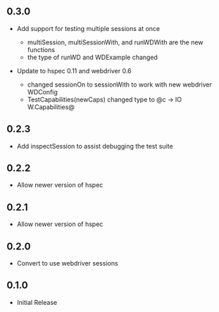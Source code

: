 ## 0.3.0

* Add support for testing multiple sessions at once
    * multiSession, multiSessionWith, and runWDWith are the new functions
    * the type of runWD and WDExample changed

* Update to hspec 0.11 and webdriver 0.6
    * changed sessionOn to sessionWith to work with new webdriver WDConfig
    * TestCapabilities(newCaps) changed type to @c -> IO W.Capabilities@

## 0.2.3

* Add inspectSession to assist debugging the test suite

## 0.2.2

* Allow newer version of hspec

## 0.2.1

* Allow newer version of hspec

## 0.2.0

* Convert to use webdriver sessions

## 0.1.0

* Initial Release
